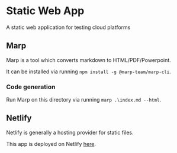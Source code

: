 # Static Web App
A static web application for testing cloud platforms

## Marp

Marp is a tool which converts markdown to HTML/PDF/Powerpoint. 

It can be installed via running `npm install -g @marp-team/marp-cli`.

### Code generation

Run Marp on this directory via running `marp .\index.md --html`.

## Netlify

Netlify is generally a hosting provider for static files.

This app is deployed on Netlify [here](https://epic-blackwell-61954f.netlify.app/).
